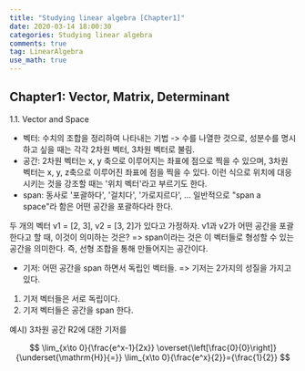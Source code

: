 ```yaml
---
title: "Studying linear algebra [Chapter1]"
date: 2020-03-14 18:00:30
categories: Studying linear algebra
comments: true
tag: LinearAlgebra
use_math: true
---
```


## Chapter1: Vector, Matrix, Determinant
1.1. Vector and Space
+ 벡터: 수치의 조합을 정리하여 나타내는 기법 -> 수를 나열한 것으로, 성분수를 명시하고 싶을 때는 각각 2차원 벡터, 3차원 벡터로 불림.
+ 공간: 2차원 벡터는 x, y 축으로 이루어지는 좌표에 점으로 찍을 수 있으며, 3차원 벡터는 x, y, z축으로 이루어진 좌표에 점을 찍을 수 있다. 이런 식으로 위치에 대응시키는 것을 강조할 때는 '위치 벡터'라고 부르기도 한다.
+ span: 동사로 '포괄하다', '걸치다', '가로지르다', ...
일반적으로 "span a space"라 함은 어떤 공간을 포괄하다라 한다. 

두 개의 벡터 v1 = [2, 3], v2 = [3, 2]가 있다고 가정하자. v1과 v2가 어떤 공간을 포괄한다고 할 때, 이것이 의미하는 것은?
=> span이라는 것은 이 벡터들로 형성할 수 있는 공간을 의미한다. 즉, 선형 조합을 통해 만들어지는 공간이다.


+ 기저: 어떤 공간을 span 하면서 독립인 벡터들.
=> 기저는 2가지의 성질을 가지고 있다.
1) 기저 벡터들은 서로 독립이다.
2) 기저 벡터들은 공간을 span 한다.

예시) 3차원 공간 R2에 대한 기저를 

$$
\lim_{x\to 0}{\frac{e^x-1}{2x}}
\overset{\left[\frac{0}{0}\right]}{\underset{\mathrm{H}}{=}}
\lim_{x\to 0}{\frac{e^x}{2}}={\frac{1}{2}}
$$
